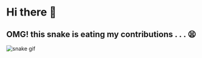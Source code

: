 # Hi there 👋

<!--
**Sriansh-raj/Sriansh-raj** is a ✨ _special_ ✨ repository because its `README.md` (this file) appears on your GitHub profile.

Here are some ideas to get you started:

- 🔭 I’m currently working on ...
- 🌱 I’m currently learning ...
- 👯 I’m looking to collaborate on ...
- 🤔 I’m looking for help with ...
- 💬 Ask me about ...
- 📫 How to reach me: ...
- 😄 Pronouns: ...
- ⚡ Fun fact: ...
-->


## OMG! this snake is eating my contributions . . . 😫
![snake gif](https://github.com/Sriansh-raj/Sriansh-raj/blob/output/github-contribution-grid-snake.gif)
